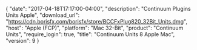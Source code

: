 {
   "date": "2017-04-18T17:17:00-04:00",
   "description": "Continuum Plugins Units Apple",
   "download_url": "https://cdn.borisfx.com/borisfx/store/BCCFxPlug820_32Bit_Units.dmg",
   "host": "Apple (FCP)",
   "platform": "Mac 32-Bit",
   "product": "Continuum Units",
   "require_login": true,
   "title": "Continuum Units 8 Apple Mac",
   "version": 9
}

